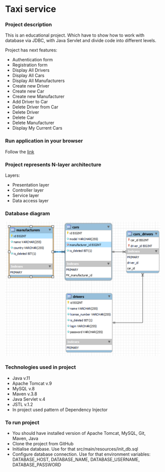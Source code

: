 # Taxi service

### Project description
This is an educational project. 
Which have to show how to work with database via JDBC, with Java Servlet 
and divide code into different levels.

Project has next features:
- Authentication form
- Registration form
- Display All Drivers
- Display All Cars
- Display All Manufacturers
- Create new Driver
- Create new Car
- Create new Manufacturer
- Add Driver to Car
- Delete Driver from Car
- Delete Driver
- Delete Car
- Delete Manufacturer
- Display My Current Cars

### Run application in your browser
Follow the [link](https://gdp-taxi-service.herokuapp.com)

### Project represents N-layer architecture
Layers:
- Presentation layer
- Controller layer
- Service layer
- Data access layer

### Database diagram
![diagram](table-diagram.png)

### Technologies used in project
- Java v.11
- Apache Tomcat v.9
- MySQL v.8
- Maven v.3.8
- Java Servlet v.4
- JSTL v.1.2
- In project used pattern of Dependency Injector

### To run project
- You should have installed version of Apache Tomcat, MySQL, Git, Maven, Java
- Clone the project from GitHub
- Initialise database. Use for that src/main/resources/init_db.sql
- Configure database connection. Use for that environment variables: 
DATABASE_HOST, DATABASE_NAME, DATABASE_USERNAME, DATABASE_PASSWORD 
